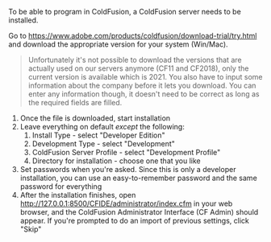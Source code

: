 To be able to program in ColdFusion, a ColdFusion server needs to be installed.

Go to <https://www.adobe.com/products/coldfusion/download-trial/try.html> and download the appropriate
version for your system (Win/Mac).

> Unfortunately it's not possible to download the versions that are
actually used on our servers anymore (CF11 and CF2018), only the current version is available which is 2021.
You also have to input some information about the company before it lets you download. You can enter any
information though, it doesn't need to be correct as long as the required fields are filled.

1. Once the file is downloaded, start installation
1. Leave everything on default _except_ the following:
   1. Install Type - select "Developer Edition"
   1. Development Type - select "Development"
   1. ColdFusion Server Profile - select "Development Profile"
   1. Directory for installation - choose one that you like
1. Set passwords when you're asked. Since this is only a developer installation, you can use an
   easy-to-remember password and the same password for everything
1. After the installation finishes, open <http://127.0.0.1:8500/CFIDE/administrator/index.cfm> in your
   web browser, and the ColdFusion Administrator Interface (CF Admin) should appear. If you're prompted
   to do an import of previous settings, click "Skip"